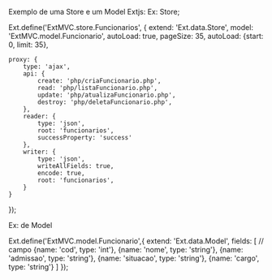 Exemplo de uma Store e um Model Extjs:
Ex: Store;

Ext.define('ExtMVC.store.Funcionarios', {
    extend: 'Ext.data.Store',
    model: 'ExtMVC.model.Funcionario', 
    autoLoad: true,
    pageSize: 35,
    autoLoad: {start: 0, limit: 35},
    
    proxy: { 
        type: 'ajax',
        api: {
        	create: 'php/criaFuncionario.php', 
            read: 'php/listaFuncionario.php',
            update: 'php/atualizaFuncionario.php',
            destroy: 'php/deletaFuncionario.php',
        },
        reader: {
            type: 'json',
            root: 'funcionarios', 
            successProperty: 'success'
        },
        writer: { 
            type: 'json',
            writeAllFields: true,
            encode: true,
            root: 'funcionarios',
        }
    }

    
});

Ex: de Model

Ext.define('ExtMVC.model.Funcionario',{
	extend: 'Ext.data.Model',
	fields: [ // campo
		{name: 'cod',  type: 'int'},
		{name: 'nome',  type: 'string'},
		{name: 'admissao',  type: 'string'},
		{name: 'situacao',  type: 'string'},
		{name: 'cargo',  type: 'string'}
	]
});

